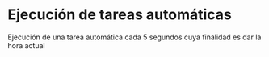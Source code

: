 # Ejecución de tareas automáticas

Ejecución de una tarea automática cada 5 segundos cuya finalidad es dar la hora actual